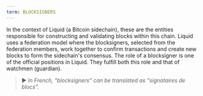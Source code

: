 ```yaml
---
term: BLOCKSIGNERS
---
```


In the context of Liquid (a Bitcoin sidechain), these are the entities responsible for constructing and validating blocks within this chain. Liquid uses a federation model where the blocksigners, selected from the federation members, work together to confirm transactions and create new blocks to form the sidechain's consensus. The role of a blocksigner is one of the official positions in Liquid. They fulfill both this role and that of watchmen (guardian).

> ► *In French, "blocksigners" can be translated as "signataires de blocs".*
